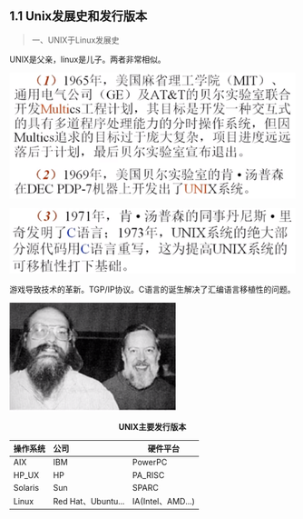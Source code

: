 ## 1.1 Unix发展史和发行版本

>  一、UNIX于Linux发展史

UNIX是父亲，linux是儿子。两者非常相似。

![image-20200519085829745](images/image-20200519085829745.png)

![image-20200519090435023](images/image-20200519090435023.png)

游戏导致技术的革新。TGP/IP协议。C语言的诞生解决了汇编语言移植性的问题。

![image-20200519090729108](images/image-20200519090729108.png)

<center><b>UNIX主要发行版本</b></center>

| 操作系统 | 公司 | 硬件平台 |
| -------- | :--- | -------- |
| AIX      | IBM  | PowerPC  |
|HP_UX|HP|PA_RISC|
|Solaris|Sun|SPARC|
|Linux|Red Hat、Ubuntu...|IA(Intel、AMD...)|
